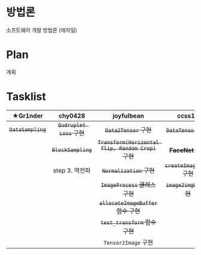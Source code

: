 # 방법론

소프트웨어 개발 방법론 (애자일)

# Plan

계획

# Tasklist

|★**Gr1nder**     |**chy0428**              |**joyfulbean**                                     |**ccss17**|
|:---:|:---:|:---:|:---:|
|~~`DataSampling`~~|~~`Qudruplet Loss` 구현~~|~~`Data2Tensor` 구현~~                             | ~~`DataTensor` 구현~~           |
|                  |~~`BlockSampling`~~      |~~`Transform(Horizontal flip, Random Crop)` 구현~~ | ~~**FaceNet** 논문~~       |
|                  |step 3.  역전파          |~~`Normalization` 구현~~                           | ~~`createImageList` 구현~~      |
|                  |                         |~~`ImageProcess` 클래스 구현~~                     | ~~`image2imgWrp` 구현~~       |
|                  |                         |~~`allocateImageBuffer` 함수 구현~~                |                           |
|                  |                         |~~`test_transform` 함수 구현~~                     |                           |
|                  |                         |`Tensor2Image` 구현                                |                            |
